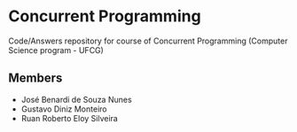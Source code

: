 # Concurrent Programming

Code/Answers repository for course of Concurrent Programming (Computer Science program - UFCG)

## Members

* José Benardi de Souza Nunes
* Gustavo Diniz Monteiro
* Ruan Roberto Eloy Silveira
